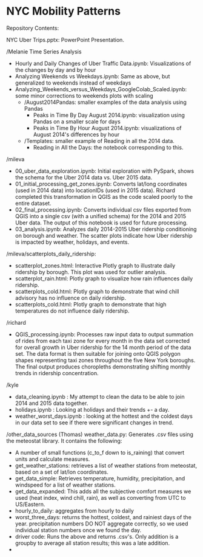 # NYC Mobility Patterns

Repository Contents: 

NYC Uber Trips.pptx: PowerPoint Presentation.  

/Melanie Time Series Analysis
- Hourly and Daily Changes of Uber Traffic Data.ipynb: Visualizations of the changes by day and by hour
- Analyzing Weekends vs Weekdays.ipynb: Same as above, but generalized to weekends instead of weekdays
- Analyzing_Weekends_versus_Weekdays_GoogleColab_Scaled.ipynb: some minor corrections to weekends plots with scaling
  - /August2014Pandas: smaller examples of the data analysis using Pandas
    - Peaks in Time By Day August 2014.ipynb: visualization using Pandas on a smaller scale for days
    - Peaks in Time By Hour August 2014.ipynb: visualizations of August 2014's differences by hour
  - /Templates: smaller example of Reading in all the 2014 data.
    - Reading in All the Days: the notebook corresponding to this.
    
/mileva    
- 00_uber_data_exploration.ipynb: Initial exploration with PySpark, shows the schema for the Uber 2014 data vs. Uber 2015 data.   
- 01_initial_processing_get_zones.ipynb: Converts lat/long coordinates (used in 2014 data) into locationIDs (used in 2015 data). Richard completed this transformation in QGIS as the code scaled poorly to the entire dataset.   
- 02_final_processing.ipynb: Converts individual csv files exported from QGIS into a single csv (with a unified schema) for the 2014 and 2015 Uber data. The output of this notebook is used for future processing.    
- 03_analysis.ipynb: Analyzes daily 2014-2015 Uber ridership conditioning on borough and weather. The scatter plots indicate how Uber ridership is impacted by weather, holidays, and events.

/mileva/scatterplots_daily_ridership:
- scatterplot_zones.html: Interactive Plotly graph to illustrate daily ridership by borough. This plot was used for outlier analysis.   
- scatterplot_rain.html:  Plotly graph to visualize how rain influences daily ridership.   
- scatterplots_cold.html: Plotly graph to demonstrate that wind chill advisory has no influence on daily ridership.   
- scatterplots_cold.html: Plotly graph to demonstrate that high temperatures do not influence daily ridership.   

/richard
- QGIS_processing.ipynb: Processes raw input data to output summation of rides from each taxi zone for every month in the data set corrected for overall growth in Uber ridership for the 14 month period of the data set.  The data format is then suitable for joining onto QGIS polygon shapes representing taxi zones throughout the five New York boroughs.  The final output produces choropleths demonstrating shifting monthly trends in ridership concentration.

/kyle 
- data_cleaning.ipynb : My attempt to clean the data to be able to join 2014 and 2015 data together.
- holidays.ipynb : Looking at holidays and their trends +- a day.
- weather_worst_days.ipynb : looking at the hottest and the coldest days in our data set to see if there were significant changes in trend.

/other_data_sources (Thomas)
weather_data.py: Generates .csv files using the meteostat library.
It contains the following:

* A number of small functions (c_to_f down to is_raining) that convert units and calculate measures.
* get_weather_stations: retrieves a list of weather stations from meteostat, based on a set of lat/lon coordinates.
* get_data_simple: Retrieves temperature, humidity, precipitation, and windspeed for a list of weather stations.
* get_data_expanded: This adds all the subjective comfort measures we used (heat index, wind chill, rain), as well as converting from UTC to US/Eastern.
* hourly_to_daily: aggregates from hourly to daily
* worst_three_days: returns the hottest, coldest, and rainiest days of the year.  precipitation numbers DO NOT aggregate correctly, so we used individual station numbers once we found the day.
* driver code: Runs the above and returns .csv's.  Only addition is a groupby to average all station results; this was a late addition.
*
